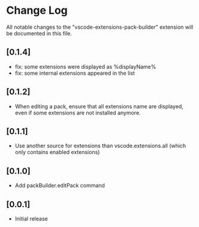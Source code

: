 # Change Log

All notable changes to the "vscode-extensions-pack-builder" extension will be documented in this file.

## [0.1.4]

- fix: some extensions were displayed as %displayName%
- fix: some internal extensions appeared in the list

## [0.1.2]

- When editing a pack, ensure that all extensions name are displayed, even if some extensions are not installed anymore.

## [0.1.1]

- Use another source for extensions than vscode.extensions.all (which only contains enabled extensions)

## [0.1.0]

- Add packBuilder.editPack command

## [0.0.1]

- Initial release

